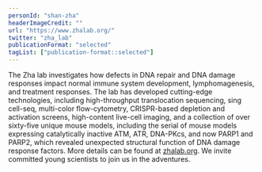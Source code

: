 ```yaml
---
personId: "shan-zha"
headerImageCredit: ""
url: "https://www.zhalab.org/"
twitter: "zha_lab"
publicationFormat: "selected"
tagList: ["publication-format::selected"]
---
```


The Zha lab investigates how defects in DNA repair and DNA damage responses impact normal immune system development, lymphomagenesis, and treatment responses. The lab has developed cutting-edge technologies, including high-throughput translocation sequencing, sing cell-seq, multi-color flow-cytometry, CRISPR-based depletion and activation screens, high-content live-cell imaging, and a collection of over sixty-five unique mouse models, including the serial of mouse models expressing catalytically inactive ATM, ATR, DNA-PKcs, and now PARP1 and PARP2, which revealed unexpected structural function of DNA damage response factors. More details can be found at <a class="text-cuimc-button-blue" href="https://www.zhalab.org" target="_blank">zhalab.org</a>. We invite committed young scientists to join us in the adventures.

<!-- end -->
